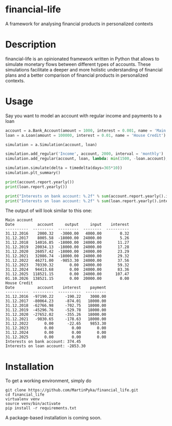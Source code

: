 # financial-life
A framework for analysing financial products in personalized contexts

# Description
financial-life is an opinionated framework written in Python that allows to simulate monetary flows between different types of accounts. These simulations facilitate a deeper and more holistic understanding of financial plans and a better comparison of financial products in personalized contexts.

# Usage
Say you want to model an account with regular income and payments to a loan

```python
account = a.Bank_Account(amount = 1000, interest = 0.001, name = 'Main account')
loan = a.Loan(amount = 100000, interest = 0.01, name = 'House Credit')

simulation = a.Simulation(account, loan)

simulation.add_regular('Income', account, 2000, interval = 'monthly')
simulation.add_regular(account, loan, lambda: min(1500, -loan.account), interval = 'monthly')

simulation.simulate(delta = timedelta(days=365*10))
simulation.plt_summary()

print(account.report.yearly())
print(loan.report.yearly())

print("Interests on bank account: %.2f" % sum(account.report.yearly().interest))
print("Interests on loan account: %.2f" % sum(loan.report.yearly().interest))
```  

The output of will look similar to this one:

	Main account
	Date          account     output     input    interest
	----------  ---------  ---------  --------  ----------
	31.12.2016    2000.32   -3000.00   4000.00        0.32
	31.12.2017    8005.58  -18000.00  24000.00        5.26
	31.12.2018   14016.85  -18000.00  24000.00       11.27
	31.12.2019   20034.13  -18000.00  24000.00       17.28
	31.12.2020   26057.42  -18000.00  24000.00       23.29
	31.12.2021   32086.74  -18000.00  24000.00       29.32
	31.12.2022   46271.00   -9853.30  24000.00       37.56
	31.12.2023   70330.32       0.00  24000.00       59.32
	31.12.2024   94413.68       0.00  24000.00       83.36
	31.12.2025  118521.15       0.00  24000.00      107.47
	01.10.2026  138521.15       0.00  20000.00        0.00
	House Credit
	Date          account    interest    payment
	----------  ---------  ----------  ---------
	31.12.2016  -97190.22     -190.22    3000.00
	31.12.2017  -80064.23     -874.01   18000.00
	31.12.2018  -62766.98     -702.75   18000.00
	31.12.2019  -45296.76     -529.78   18000.00
	31.12.2020  -27652.02     -355.26   18000.00
	31.12.2021   -9830.65     -178.63   18000.00
	31.12.2022       0.00      -22.65    9853.30
	31.12.2023       0.00        0.00       0.00
	31.12.2024       0.00        0.00       0.00
	31.12.2025       0.00        0.00       0.00
	Interests on bank account: 374.45
	Interests on loan account: -2853.30

# Installation
To get a working environment, simply do

	git clone https://github.com/MartinPyka/financial_life.git
	cd financial_life
	virtualenv venv
	source venv/bin/activate
	pip install -r requirements.txt

A package-based installation is coming soon.

